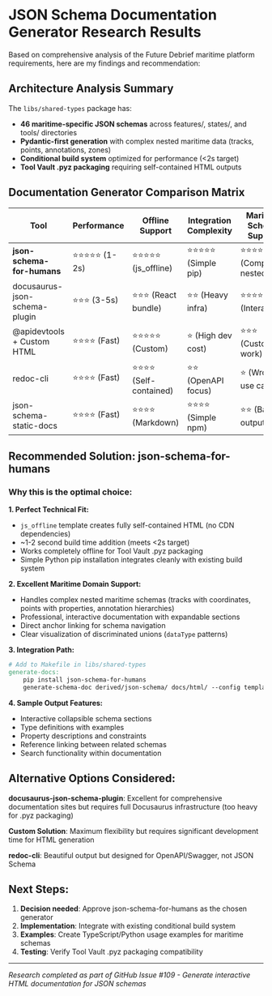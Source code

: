 # JSON Schema Documentation Generator Research Results

Based on comprehensive analysis of the Future Debrief maritime platform requirements, here are my findings and recommendation:

## Architecture Analysis Summary
The `libs/shared-types` package has:
- **46 maritime-specific JSON schemas** across features/, states/, and tools/ directories
- **Pydantic-first generation** with complex nested maritime data (tracks, points, annotations, zones)
- **Conditional build system** optimized for performance (<2s target)
- **Tool Vault .pyz packaging** requiring self-contained HTML outputs

## Documentation Generator Comparison Matrix

| Tool | Performance | Offline Support | Integration Complexity | Maritime Schema Support | Recommendation |
|------|-------------|----------------|----------------------|------------------------|----------------|
| **json-schema-for-humans** | ⭐⭐⭐⭐⭐ (1-2s) | ⭐⭐⭐⭐⭐ (js_offline) | ⭐⭐⭐⭐⭐ (Simple pip) | ⭐⭐⭐⭐⭐ (Complex nested) | **BEST CHOICE** |
| docusaurus-json-schema-plugin | ⭐⭐⭐ (3-5s) | ⭐⭐⭐ (React bundle) | ⭐⭐ (Heavy infra) | ⭐⭐⭐⭐ (Interactive) | Too heavy for .pyz |
| @apidevtools + Custom HTML | ⭐⭐⭐⭐ (Fast) | ⭐⭐⭐⭐⭐ (Custom) | ⭐ (High dev cost) | ⭐⭐⭐ (Custom work) | Too much dev work |
| redoc-cli | ⭐⭐⭐⭐ (Fast) | ⭐⭐⭐⭐ (Self-contained) | ⭐⭐ (OpenAPI focus) | ⭐ (Wrong use case) | Poor fit |
| json-schema-static-docs | ⭐⭐⭐⭐ (Fast) | ⭐⭐⭐⭐ (Markdown) | ⭐⭐⭐⭐ (Simple npm) | ⭐⭐ (Basic output) | Limited interactivity |

## Recommended Solution: json-schema-for-humans

### Why this is the optimal choice:

**1. Perfect Technical Fit:**
- `js_offline` template creates fully self-contained HTML (no CDN dependencies)
- ~1-2 second build time addition (meets <2s target)
- Works completely offline for Tool Vault .pyz packaging
- Simple Python pip installation integrates cleanly with existing build system

**2. Excellent Maritime Domain Support:**
- Handles complex nested maritime schemas (tracks with coordinates, points with properties, annotation hierarchies)
- Professional, interactive documentation with expandable sections
- Direct anchor linking for schema navigation
- Clear visualization of discriminated unions (`dataType` patterns)

**3. Integration Path:**
```makefile
# Add to Makefile in libs/shared-types
generate-docs:
    pip install json-schema-for-humans
    generate-schema-doc derived/json-schema/ docs/html/ --config template=js_offline
```

**4. Sample Output Features:**
- Interactive collapsible schema sections
- Type definitions with examples
- Property descriptions and constraints
- Reference linking between related schemas
- Search functionality within documentation

## Alternative Options Considered:

**docusaurus-json-schema-plugin**: Excellent for comprehensive documentation sites but requires full Docusaurus infrastructure (too heavy for .pyz packaging)

**Custom Solution**: Maximum flexibility but requires significant development time for HTML generation

**redoc-cli**: Beautiful output but designed for OpenAPI/Swagger, not JSON Schema

## Next Steps:
1. **Decision needed**: Approve json-schema-for-humans as the chosen generator
2. **Implementation**: Integrate with existing conditional build system
3. **Examples**: Create TypeScript/Python usage examples for maritime schemas
4. **Testing**: Verify Tool Vault .pyz packaging compatibility

---
*Research completed as part of GitHub Issue #109 - Generate interactive HTML documentation for JSON schemas*